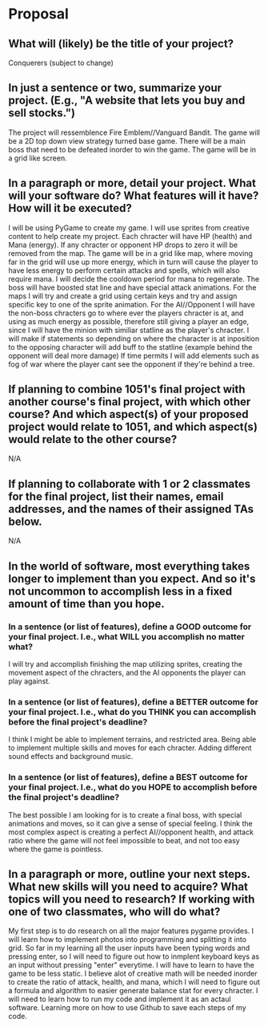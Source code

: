 # Proposal

## What will (likely) be the title of your project?

Conquerers (subject to change)

## In just a sentence or two, summarize your project. (E.g., "A website that lets you buy and sell stocks.")

The project will ressemblence Fire Emblem//Vanguard Bandit. The game will be a 2D top down view strategy turned base game. There will be a main boss that need to be defeated inorder to win the game. The game will be in a grid like screen.

## In a paragraph or more, detail your project. What will your software do? What features will it have? How will it be executed?

I will be using PyGame to create my game. I will use sprites from creative content to help create my project. Each chracter will have HP (health) and Mana (energy). If any chracter or opponent HP drops to zero it will be removed from the map. The game will be in a grid like map, where moving far in the grid will use up more energy, which in turn will cause the player to have less energy to perform certain attacks and spells, which will also require mana. I will decide the cooldown period for mana to regenerate. The boss will have boosted stat line and have special attack animations. For the maps I will try and create a grid using certain keys and try and assign specific key to one of the sprite animation. For the AI//Opponent I will have the non-boss chracters go to where ever the players chracter is at, and using as much energy as possible, therefore still giving a player an edge, since I will have the minion with similiar statline as the player's chracter. I will make if statements so depending on where the character is at inposition to the opposing character will add buff to the statline (example behind the opponent will deal more damage) If time permits I will add elements such as fog of war where the player cant see the opponent if they're behind a tree. 

## If planning to combine 1051's final project with another course's final project, with which other course? And which aspect(s) of your proposed project would relate to 1051, and which aspect(s) would relate to the other course?

N/A

## If planning to collaborate with 1 or 2 classmates for the final project, list their names, email addresses, and the names of their assigned TAs below.

N/A

## In the world of software, most everything takes longer to implement than you expect. And so it's not uncommon to accomplish less in a fixed amount of time than you hope.

### In a sentence (or list of features), define a GOOD outcome for your final project. I.e., what WILL you accomplish no matter what?

I will try and accomplish finishing the map utilizing sprites, creating the movement aspect of the chracters, and the AI opponents the player can play against.

### In a sentence (or list of features), define a BETTER outcome for your final project. I.e., what do you THINK you can accomplish before the final project's deadline?

I think I might be able to implement terrains, and restricted area. Being able to implement multiple skills and moves for each chracter. Adding different sound effects and background music. 

### In a sentence (or list of features), define a BEST outcome for your final project. I.e., what do you HOPE to accomplish before the final project's deadline?

The best possible I am looking for is to create a final boss, with special animations and moves, so it can give a sense of special feeling. I think the most complex aspect is creating a perfect AI//opponent health, and attack ratio where the game will not feel impossible to beat, and not too easy where the game is pointless. 

## In a paragraph or more, outline your next steps. What new skills will you need to acquire? What topics will you need to research? If working with one of two classmates, who will do what?

My first step is to do research on all the major features pygame provides. I will learn how to implement photos into programming and splitting it into grid. So far in my learning all the user inputs have been typing words and pressing enter, so I will need to figure out how to inmplent keyboard keys as an input without pressing "enter" everytime. I will have to learn to have the game to be less static. I believe alot of creative math will be needed inorder to create the ratio of attack, health, and mana, which I will need to figure out a formula and algorithm to easier generate balance stat for every chracter. I will need to learn how to run my code and implement it as an actaul software. Learning more on how to use Github to save each steps of my code.
